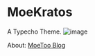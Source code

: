 # MoeKratos
 
A Typecho Theme.
![image](https://user-images.githubusercontent.com/61534814/230621301-89ec0625-26cb-486e-9b73-0bce7a48e9d9.png)


About:
[MoeToo Blog](https://blog.moe2.works/archives/6/)
